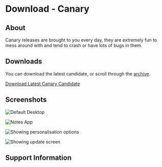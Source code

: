 # Download - Canary
## About
Canary releases are brought to you every day, they are extremely fun to mess around with and tend to crash or have lots of bugs in them.
## Downloads
You can download the latest candidate, or scroll through the [archive](https://phantomzx77.github.io/Wave/Archive).

[Download Latest Canary Candidate](https://mega.nz/folder/x2Fy1Cwb#F-SGl3SdC8m-wIL8jrcjsQ)

## Screenshots
![Default Desktop](https://phantomzx77.github.io/Wave/Previews/Canary/CanaryPreview0.png)

![Notes App](https://phantomzx77.github.io/Wave/Previews/Canary/CanaryPreview1.png)

![Showing personalisation options](https://phantomzx77.github.io/Wave/Previews/Canary/CanaryPreview2.png)

![Showing update screen](https://phantomzx77.github.io/Wave/Previews/Canary/CanaryPreview3.png)

## Support Information

